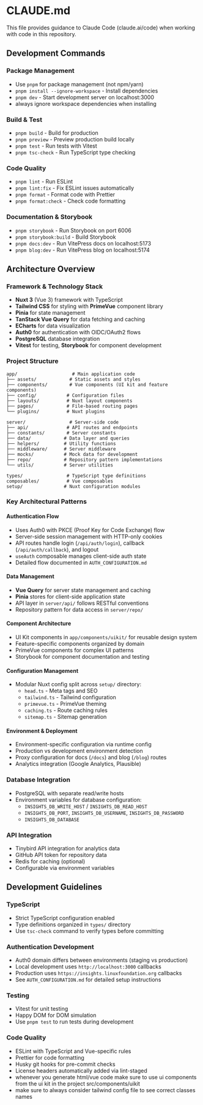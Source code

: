 # CLAUDE.md

This file provides guidance to Claude Code (claude.ai/code) when working with code in this repository.

## Development Commands

### Package Management
- Use `pnpm` for package management (not npm/yarn)
- `pnpm install --ignore-workspace` - Install dependencies
- `pnpm dev` - Start development server on localhost:3000
- always ignore workspace dependencies when installing

### Build & Test
- `pnpm build` - Build for production
- `pnpm preview` - Preview production build locally
- `pnpm test` - Run tests with Vitest
- `pnpm tsc-check` - Run TypeScript type checking

### Code Quality
- `pnpm lint` - Run ESLint
- `pnpm lint:fix` - Fix ESLint issues automatically
- `pnpm format` - Format code with Prettier
- `pnpm format:check` - Check code formatting

### Documentation & Storybook
- `pnpm storybook` - Run Storybook on port 6006
- `pnpm storybook:build` - Build Storybook
- `pnpm docs:dev` - Run VitePress docs on localhost:5173
- `pnpm blog:dev` - Run VitePress blog on localhost:5174

## Architecture Overview

### Framework & Technology Stack
- **Nuxt 3** (Vue 3) framework with TypeScript
- **Tailwind CSS** for styling with **PrimeVue** component library
- **Pinia** for state management
- **TanStack Vue Query** for data fetching and caching
- **ECharts** for data visualization
- **Auth0** for authentication with OIDC/OAuth2 flows
- **PostgreSQL** database integration
- **Vitest** for testing, **Storybook** for component development

### Project Structure
```
app/                    # Main application code
├── assets/            # Static assets and styles
├── components/        # Vue components (UI kit and feature components)
├── config/           # Configuration files
├── layouts/          # Nuxt layout components
├── pages/            # File-based routing pages
└── plugins/          # Nuxt plugins

server/                # Server-side code
├── api/              # API routes and endpoints
├── constants/        # Server constants
├── data/            # Data layer and queries
├── helpers/         # Utility functions
├── middleware/      # Server middleware
├── mocks/           # Mock data for development
├── repo/            # Repository pattern implementations
└── utils/           # Server utilities

types/                # TypeScript type definitions
composables/          # Vue composables
setup/               # Nuxt configuration modules
```

### Key Architectural Patterns

#### Authentication Flow
- Uses Auth0 with PKCE (Proof Key for Code Exchange) flow
- Server-side session management with HTTP-only cookies
- API routes handle login (`/api/auth/login`), callback (`/api/auth/callback`), and logout
- `useAuth` composable manages client-side auth state
- Detailed flow documented in `AUTH_CONFIGURATION.md`

#### Data Management
- **Vue Query** for server state management and caching
- **Pinia** stores for client-side application state
- API layer in `server/api/` follows RESTful conventions
- Repository pattern for data access in `server/repo/`

#### Component Architecture
- UI Kit components in `app/components/uikit/` for reusable design system
- Feature-specific components organized by domain
- PrimeVue components for complex UI patterns
- Storybook for component documentation and testing

#### Configuration Management
- Modular Nuxt config split across `setup/` directory:
  - `head.ts` - Meta tags and SEO
  - `tailwind.ts` - Tailwind configuration
  - `primevue.ts` - PrimeVue theming
  - `caching.ts` - Route caching rules
  - `sitemap.ts` - Sitemap generation

#### Environment & Deployment
- Environment-specific configuration via runtime config
- Production vs development environment detection
- Proxy configuration for docs (`/docs`) and blog (`/blog`) routes
- Analytics integration (Google Analytics, Plausible)

### Database Integration
- PostgreSQL with separate read/write hosts
- Environment variables for database configuration:
  - `INSIGHTS_DB_WRITE_HOST` / `INSIGHTS_DB_READ_HOST`
  - `INSIGHTS_DB_PORT`, `INSIGHTS_DB_USERNAME`, `INSIGHTS_DB_PASSWORD`
  - `INSIGHTS_DB_DATABASE`

### API Integration
- Tinybird API integration for analytics data
- GitHub API token for repository data
- Redis for caching (optional)
- Configurable via environment variables

## Development Guidelines

### TypeScript
- Strict TypeScript configuration enabled
- Type definitions organized in `types/` directory
- Use `tsc-check` command to verify types before committing

### Authentication Development
- Auth0 domain differs between environments (staging vs production)
- Local development uses `http://localhost:3000` callbacks
- Production uses `https://insights.linuxfoundation.org` callbacks
- See `AUTH_CONFIGURATION.md` for detailed setup instructions

### Testing
- Vitest for unit testing
- Happy DOM for DOM simulation
- Use `pnpm test` to run tests during development

### Code Quality
- ESLint with TypeScript and Vue-specific rules
- Prettier for code formatting
- Husky git hooks for pre-commit checks
- License headers automatically added via lint-staged
- whenever you generate html/vue code make sure to use ui components from the ui kit in the project src/components/uikit
- make sure to always consider tailwind config file to see correct classes names

